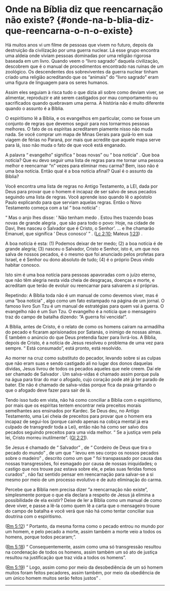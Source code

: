 # Onde na Bíblia diz que reencarnação não existe? {#onde-na-b-blia-diz-que-reencarna-o-n-o-existe}

Há muitos anos vi um filme de pessoas que vivem no futuro, depois da destruição da civilização por uma guerra nuclear. Lá esse grupo encontra uma aldeia onde viviam pessoas dominadas por uma religião rigorosa baseada em um livro. Quando veem o “livro sagrado” daquela civilização, descobrem que é o manual de procedimentos encontrado nas ruínas de um zoológico. Os descendentes dos sobreviventes da guerra nuclear tinham criado uma religião acreditando que os “animais” do “livro sagrado” eram uma figura de linguagem para os seres humanos.

Assim eles seguiam à risca tudo o que dizia ali sobre como deviam viver, se alimentar, reproduzir e até serem castigados por mau comportamento ou sacrificados quando quebravam uma perna. A história não é muito diferente quando o assunto é a Bíblia.

O espiritismo lê a Bíblia, e os evangelhos em particular, como se fosse um conjunto de regras que devemos seguir para nos tornarmos pessoas melhores. O fato de os espíritas acreditarem piamente nisso não muda nada. Se você comprar um mapa de Minas Gerais para guiá-lo em sua viagem de férias no Paraná, por mais que acredite que aquele mapa serve para lá, isso não muda o fato de que você está enganado.

A palavra “ evangelho” significa “ boas novas” ou “ boa notícia” . Que boa notícia? Que eu devo seguir uma lista de regras para me tornar uma pessoa melhor e reencarnar “n” vezes para eliminar meu carma? Bem, isso não é uma boa notícia. Então qual é a boa notícia afinal? Qual é o assunto da Bíblia?

Você encontra uma lista de regras no Antigo Testamento, a LEI, dada por Deus para provar que o homem é incapaz de ser salvo de seus pecados seguindo uma lista de regras. Você aprende isso quando lê o apóstolo Paulo explicando para que serviam aquelas regras. Então o Novo Testamento começa com a tal “ boa notícia” :

“ Mas o anjo lhes disse: ‘ Não tenham medo . Estou lhes trazendo boas novas de grande alegria , que são para todo o povo: Hoje, na cidade de Davi, lhes nasceu o Salvador que é Cristo, o Senhor’. ... e lhe chamarão Emanuel, que significa ‘ Deus conosco’ ” . ([Lc 2:10](http://bibliaonline.com.br/acf/lc/2/10); Mateus [1:23](http://bibliaonline.com.br/acf/mt/1/23)) .

A boa notícia é esta: (1) Podemos deixar de ter medo; (2) a boa notícia é de grande alegria; (3) nasceu o Salvador, Cristo e Senhor, isto é, um que nos salva de nossos pecados, é o mesmo que foi anunciado pelos profetas para Israel, e é Senhor ou dono absoluto de tudo; (4) é o próprio Deus vindo habitar conosco.

Isto sim é uma boa notícia para pessoas apavoradas com o juízo eterno, que não têm alegria nesta vida cheia de desgraças, doenças e morte, e acreditam que terão de evoluir ou reencarnar para salvarem a si próprias.

Repetindo: A Bíblia toda não é um manual de como devemos viver, mas é uma “boa notícia” , algo como um fato estampado na página de um jornal. O famoso livro Sun Tzu é um manual de estratégias para quem vai à guerra. O evangelho não é um Sun Tzu. O evangelho é a notícia que o mensageiro traz do campo de batalha dizendo: “A guerra foi vencida!”.

A Bíblia, antes de Cristo, é o relato de como os homens caíram na armadilha do pecado e ficaram aprisionados por Satanás, o inimigo de nossas almas. É também o anúncio do que Deus pretendia fazer para livrá-los. A Bíblia, depois de Cristo, é a notícia de Jesus resolveu o problema de uma vez para sempre. “ Está consumado”, está pronto, está resolvido.

Ao morrer na cruz como substituto do pecador, levando sobre si as culpas que não eram suas e sendo castigado ali no lugar dos donos daquelas dívidas, Jesus livrou de todos os pecados aqueles que nele creem. Daí ele ser chamado de Salvador . Um salva-vidas é chamado assim porque pula na água para tirar do mar o afogado, cujo coração pode até já ter parado de bater. Ele não é chamado de salva-vidas porque fica da praia gritando o que o afogado deve fazer para sair de lá.

Tendo isso tudo em vista, não há como conciliar a Bíblia com o espiritismo, por mais que os espíritas tentem encontrar nela preceitos morais semelhantes aos ensinados por Kardec. Se Deus deu, no Antigo Testamento, uma Lei cheia de preceitos para provar que o homem era incapaz de segui-los (porque caindo apenas na cobiça mental já era culpado de transgredir toda a Lei), então não há como ser salvo dos pecados seguindo preceitos para uma vida melhor. “ Se a justiça vem pela lei, Cristo morreu inutilmente”. ([Gl 2:21](http://bibliaonline.com.br/acf/gl/2/21)).

Se Jesus é chamado de “ Salvador” , de “ Cordeiro de Deus que tira o pecado do mundo” , de um que “ levou em seu corpo os nossos pecados sobre o madeiro” , descrito como um que “ foi transpassado por causa das nossas transgressões, foi esmagado por causa de nossas iniquidades; o castigo que nos trouxe paz estava sobre ele, e pelas suas feridas fomos curados” , não faz sentido pensar em reencarnação para salvar-se a si mesmo por meio de um processo evolutivo e de auto eliminação do carma.

Percebe que a Bíblia nem precisa dizer “a reencarnação não existe”, simplesmente porque o que ela declara a respeito de Jesus já elimina a possibilidade de ela existir? Deixe de ler a Bíblia como um manual de como deve viver, e passe a lê-la como quem lê a carta que o mensageiro trouxe do campo de batalha e você verá que não há como tentar conciliar sua doutrina com o espiritismo.

([Rm 5:12](http://bibliaonline.com.br/acf/rm/5/12)) “ Portanto, da mesma forma como o pecado entrou no mundo por um homem, e pelo pecado a morte, assim também a morte veio a todos os homens, porque todos pecaram;”.

([Rm 5:18](http://bibliaonline.com.br/acf/rm/5/18)) “ Consequentemente, assim como uma só transgressão resultou na condenação de todos os homens, assim também um só ato de justiça resultou na justificação que traz vida a todos os homens”.

([Rm 5:19](http://bibliaonline.com.br/acf/rm/5/19)) “ Logo, assim como por meio da desobediência de um só homem muitos foram feitos pecadores, assim também, por meio da obediência de um único homem muitos serão feitos justos” .

*****